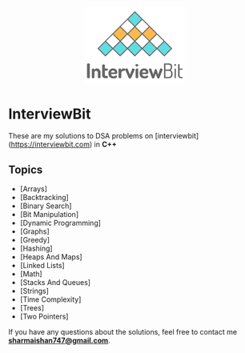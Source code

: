 <p align="center">
  <img src="iblogo.png" width = "200">
</p>

# InterviewBit

These are my solutions to DSA problems on [interviewbit] (https://interviewbit.com) in **C++**

## Topics

* [Arrays]
* [Backtracking]
* [Binary Search]
* [Bit Manipulation]
* [Dynamic Programming] 
* [Graphs]
* [Greedy]
* [Hashing]
* [Heaps And Maps]
* [Linked Lists] 
* [Math]
* [Stacks And Queues] 
* [Strings]
* [Time Complexity]
* [Trees]
* [Two Pointers]

If you have any questions about the solutions, feel free to contact me **sharmaishan747@gmail.com**.
